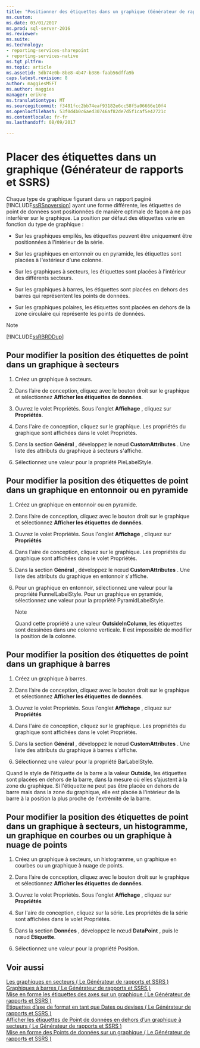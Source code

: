```yaml
---
title: "Positionner des étiquettes dans un graphique (Générateur de rapports et SSRS) | Documents Microsoft"
ms.custom: 
ms.date: 03/01/2017
ms.prod: sql-server-2016
ms.reviewer: 
ms.suite: 
ms.technology:
- reporting-services-sharepoint
- reporting-services-native
ms.tgt_pltfrm: 
ms.topic: article
ms.assetid: 5db74e0b-8be8-4b47-b386-faab56dffa9b
caps.latest.revision: 8
author: maggiesMSFT
ms.author: maggies
manager: erikre
ms.translationtype: MT
ms.sourcegitcommit: f3481fcc2bb74eaf93182e6cc58f5a06666e10f4
ms.openlocfilehash: 53f0d4b0c6aed30746af82de7d5f1caf5e42721c
ms.contentlocale: fr-fr
ms.lasthandoff: 08/09/2017

---
```

# <a name="position-labels-in-a-chart-report-builder-and-ssrs"></a>Placer des étiquettes dans un graphique (Générateur de rapports et SSRS)
  Chaque type de graphique figurant dans un rapport paginé [!INCLUDE[ssRSnoversion](../../includes/ssrsnoversion-md.md)] ayant une forme différente, les étiquettes de point de données sont positionnées de manière optimale de façon à ne pas interférer sur le graphique. La position par défaut des étiquettes varie en fonction du type de graphique :  
  
-   Sur les graphiques empilés, les étiquettes peuvent être uniquement être positionnées à l'intérieur de la série.  
  
-   Sur les graphiques en entonnoir ou en pyramide, les étiquettes sont placées à l'extérieur d'une colonne.  
  
-   Sur les graphiques à secteurs, les étiquettes sont placées à l'intérieur des différents secteurs.  
  
-   Sur les graphiques à barres, les étiquettes sont placées en dehors des barres qui représentent les points de données.  
  
-   Sur les graphiques polaires, les étiquettes sont placées en dehors de la zone circulaire qui représente les points de données.  
  
> [!NOTE]  
>  [!INCLUDE[ssRBRDDup](../../includes/ssrbrddup-md.md)]  
  
## <a name="to-change-the-position-of-point-labels-in-a-pie-chart"></a>Pour modifier la position des étiquettes de point dans un graphique à secteurs  
  
1.  Créez un graphique à secteurs.  
  
2.  Dans l’aire de conception, cliquez avec le bouton droit sur le graphique et sélectionnez **Afficher les étiquettes de données**.  
  
3.  Ouvrez le volet Propriétés. Sous l'onglet **Affichage** , cliquez sur **Propriétés**.  
  
4.  Dans l'aire de conception, cliquez sur le graphique. Les propriétés du graphique sont affichées dans le volet Propriétés.  
  
5.  Dans la section **Général** , développez le nœud **CustomAttributes** . Une liste des attributs du graphique à secteurs s'affiche.  
  
6.  Sélectionnez une valeur pour la propriété PieLabelStyle.  
  
## <a name="to-change-the-position-of-point-labels-in-a-funnel-or-pyramid-chart"></a>Pour modifier la position des étiquettes de point dans un graphique en entonnoir ou en pyramide  
  
1.  Créez un graphique en entonnoir ou en pyramide.  
  
2.  Dans l’aire de conception, cliquez avec le bouton droit sur le graphique et sélectionnez **Afficher les étiquettes de données**.  
  
3.  Ouvrez le volet Propriétés. Sous l'onglet **Affichage** , cliquez sur **Propriétés**  
  
4.  Dans l'aire de conception, cliquez sur le graphique. Les propriétés du graphique sont affichées dans le volet Propriétés.  
  
5.  Dans la section **Général** , développez le nœud **CustomAttributes** . Une liste des attributs du graphique en entonnoir s'affiche.  
  
6.  Pour un graphique en entonnoir, sélectionnez une valeur pour la propriété FunnelLabelStyle. Pour un graphique en pyramide, sélectionnez une valeur pour la propriété PyramidLabelStyle.  
  
    > [!NOTE]  
    >  Quand cette propriété a une valeur **OutsideInColumn**, les étiquettes sont dessinées dans une colonne verticale. Il est impossible de modifier la position de la colonne.  
  
## <a name="to-change-the-position-of-point-labels-in-a-bar-chart"></a>Pour modifier la position des étiquettes de point dans un graphique à barres  
  
1.  Créez un graphique à barres.  
  
2.  Dans l’aire de conception, cliquez avec le bouton droit sur le graphique et sélectionnez **Afficher les étiquettes de données**.  
  
3.  Ouvrez le volet Propriétés. Sous l'onglet **Affichage** , cliquez sur **Propriétés**  
  
4.  Dans l'aire de conception, cliquez sur le graphique. Les propriétés du graphique sont affichées dans le volet Propriétés.  
  
5.  Dans la section **Général** , développez le nœud **CustomAttributes** . Une liste des attributs du graphique à barres s'affiche.  
  
6.  Sélectionnez une valeur pour la propriété BarLabelStyle.  
  
 Quand le style de l’étiquette de la barre a la valeur **Outside**, les étiquettes sont placées en dehors de la barre, dans la mesure où elles s’ajustent à la zone du graphique. Si l'étiquette ne peut pas être placée en dehors de barre mais dans la zone du graphique, elle est placée à l'intérieur de la barre à la position la plus proche de l'extrémité de la barre.  
  
## <a name="to-change-the-position-of-point-labels-in-an-area-column-line-or-scatter-chart"></a>Pour modifier la position des étiquettes de point dans un graphique à secteurs, un histogramme, un graphique en courbes ou un graphique à nuage de points  
  
1.  Créez un graphique à secteurs, un histogramme, un graphique en courbes ou un graphique à nuage de points.  
  
2.  Dans l’aire de conception, cliquez avec le bouton droit sur le graphique et sélectionnez **Afficher les étiquettes de données**.  
  
3.  Ouvrez le volet Propriétés. Sous l'onglet **Affichage** , cliquez sur **Propriétés**  
  
4.  Sur l'aire de conception, cliquez sur la série. Les propriétés de la série sont affichées dans le volet Propriétés.  
  
5.  Dans la section **Données** , développez le nœud **DataPoint** , puis le nœud **Étiquette**.  
  
6.  Sélectionnez une valeur pour la propriété Position.  
  
## <a name="see-also"></a>Voir aussi  
 [Les graphiques en secteurs &#40; Le Générateur de rapports et SSRS &#41;](../../reporting-services/report-design/pie-charts-report-builder-and-ssrs.md)   
 [Graphiques à barres &#40; Le Générateur de rapports et SSRS &#41;](../../reporting-services/report-design/bar-charts-report-builder-and-ssrs.md)   
 [Mise en forme les étiquettes des axes sur un graphique &#40; Le Générateur de rapports et SSRS &#41;](../../reporting-services/report-design/formatting-axis-labels-on-a-chart-report-builder-and-ssrs.md)   
 [Étiquettes d’axe de format en tant que Dates ou devises &#40; Le Générateur de rapports et SSRS &#41;](../../reporting-services/report-design/format-axis-labels-as-dates-or-currencies-report-builder-and-ssrs.md)   
 [Afficher les étiquettes de Point de données en dehors d’un graphique à secteurs &#40; Le Générateur de rapports et SSRS &#41;](../../reporting-services/report-design/display-data-point-labels-outside-a-pie-chart-report-builder-and-ssrs.md)   
 [Mise en forme des Points de données sur un graphique &#40; Le Générateur de rapports et SSRS &#41;](../../reporting-services/report-design/formatting-data-points-on-a-chart-report-builder-and-ssrs.md)  
  
  
